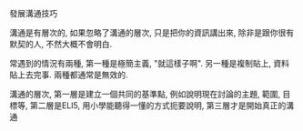 發展溝通技巧

溝通是有層次的, 如果忽略了溝通的層次, 只是把你的資訊講出來, 除非是跟你很有默契的人, 不然大概不會明白. 

常遇到的情況有兩種, 第一種是極簡主義, "就這樣子啊". 另一種是複制貼上, 資料貼上去完事. 兩種都通常是無效的. 

溝通的層次, 第一層是建立一個共同的基準點, 例如說明現在討論的主題, 範圍, 目標等, 第二層是ELI5, 用小學能聽得一懂的方式扼要說明, 第三層才是開始真正的溝通
